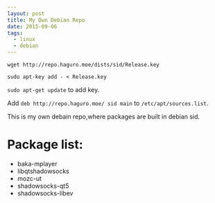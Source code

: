 ```yaml
---
layout: post
title: My Own Debian Repo
date: 2015-09-06
tags:
  - linux
  - debian
---
```

``wget http://repo.haguro.moe/dists/sid/Release.key``

``sudo apt-key add - < Release.key``

``sudo apt-get update`` to add key.

Add ``deb http://repo.haguro.moe/ sid main`` to ``/etc/apt/sources.list``.

This is my own debain repo,where packages are built in debian sid.

# Package list:
* baka-mplayer
* libqtshadowsocks
* mozc-ut
* shadowsocks-qt5
* shadowsocks-libev
